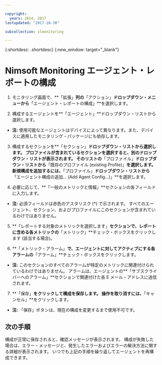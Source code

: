 ```yaml
---

copyright:
  years: 2014, 2017
lastupdated: "2017-10-30"

subcollection: slmonitoring

---
```


{:shortdesc: .shortdesc}
{:new_window: target="_blank"}

# Nimsoft Monitoring エージェント・レポートの構成

1. モニタリング画面で、**「拡張」**列の**「アクション」**ドロップダウン・メニューから**「エージェント・レポートの構成」**を選択します。

2. 構成するエージェントを**「エージェント」**ドロップダウン・リストから選択します。
  * **注:** 使用可能なエージェントはデバイスによって異なります。また、デバイスに適用したモニタリング・パッケージにも依存します。

3. 構成するセクションを**「セクション」**ドロップダウン・リストから選択します。 プロファイルが含まれているセクションを選択すると、別のドロップダウン・リストが表示されます。 そのリストの**「プロファイル」**ドロップダウン・リストから**「既存のプロファイル (existing Profile)」**を選択します。 新規構成を追加するには、**「プロファイル」**ドロップダウン・リストから**「エージェント構成の追加... (Add Agent Config...)」**を選択します。

4. 必要に応じて、**「一般のメトリックと情報」**セクションの各フィールドに入力します。
  * **注:** 必須フィールドは赤色のアスタリスク (*) で示されます。 すべてのエージェント、セクション、およびプロファイルにこのセクションが含まれているわけではありません。

5. **「レポートする対象のメトリックを選択します」**セクションで、レポートに含める各メトリックの**「メトリック」**チェック・ボックスをクリックします (該当する場合)。

6. **「メトリック・アラーム」**で、エージェントに対してアクティブにする各アラームの**「アラーム」**チェック・ボックスをクリックします。
  * **注:** このセクションのすべてのアラームが特定のメトリックに関連付けられているわけではありません。 アラームは、エージェントの**「サブスクライバーへのアラーム」**セクションで関連付けた各 E メール・アドレスに送信されます。

7. **「保存」**をクリックして構成を保存します。 操作を取り消すには、**「キャンセル」**をクリックします。
  * **注:** 「保存」ボタンは、現在の構成を変更するまで使用不可です。

## 次の手順

構成が正常に保存されると、確認メッセージが表示されます。 構成が失敗した場合は、エラー・メッセージと、発生したエラーおよびエラーの解決方法に関する詳細が表示されます。 いつでも上記の手順を繰り返してエージェントを再構成できます。
